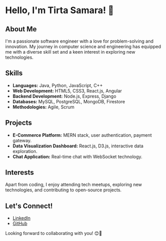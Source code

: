 # Hello, I'm Tirta Samara! 👋

## About Me

I'm a passionate software engineer with a love for problem-solving and innovation. My journey in computer science and engineering has equipped me with a diverse skill set and a keen interest in exploring new technologies.

## Skills

- **Languages:** Java, Python, JavaScript, C++
- **Web Development:** HTML5, CSS3, React.js, Angular
- **Backend Development:** Node.js, Express, Django
- **Databases:** MySQL, PostgreSQL, MongoDB, Firestore
- **Methodologies:** Agile, Scrum

## Projects

- **E-Commerce Platform:** MERN stack, user authentication, payment gateway.
- **Data Visualization Dashboard:** React.js, D3.js, interactive data exploration.
- **Chat Application:** Real-time chat with WebSocket technology.

## Interests

Apart from coding, I enjoy attending tech meetups, exploring new technologies, and contributing to open-source projects.

## Let's Connect!

- [LinkedIn](https://www.linkedin.com/in/tirtasamara/)
- [GitHub](https://github.com/tirta1s)

Looking forward to collaborating with you! 😊🚀
